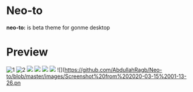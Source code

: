 # Neo-to
**neo-to:** is beta theme for gonme desktop
# Preview

![1](https://github.com/AbdullahRagb/Neo-to/blob/master/images/Screenshot%20from%202020-03-15%2001-09-40.png)
![2](https://github.com/AbdullahRagb/Neo-to/blob/master/images/Screenshot%20from%202020-03-15%2001-11-33.png)
![](https://github.com/AbdullahRagb/Neo-to/blob/master/images/Screenshot%20from%202020-03-15%2001-12-21.png)
![](https://github.com/AbdullahRagb/Neo-to/blob/master/images/Screenshot%20from%202020-03-15%2001-13-13.png)
![](https://github.com/AbdullahRagb/Neo-to/blob/master/images/Screenshot%20from%202020-03-15%2001-16-08.png)
![](https://github.com/AbdullahRagb/Neo-to/blob/master/images/Screenshot%20from%202020-03-15%2001-14-57.png)
![](https://github.com/AbdullahRagb/Neo-to/blob/master/images/Screenshot%20from%202020-03-15%2001-13-26.pn

